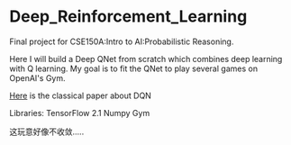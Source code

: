 # Deep_Reinforcement_Learning
Final project for CSE150A:Intro to AI:Probabilistic Reasoning. 

Here I will build a Deep QNet from scratch which combines deep learning with Q learning. My goal is to fit the QNet to play several games on OpenAI's Gym.

[Here](https://www.nature.com/articles/nature14236.pdf) is the classical paper about DQN

Libraries:
TensorFlow 2.1
Numpy
Gym

这玩意好像不收敛.....
